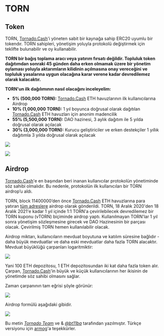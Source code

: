 # TORN

## Token

TORN, [Tornado.Cash](https:/https://tornado.cash/)'i yöneten sabit bir kaynağa sahip ERC20 uyumlu bir tokendır. TORN sahipleri, yönetişim yoluyla protokolü değiştirmek için teklifte bulunabilir ve oy kullanabilir.


**TORN bir bağış toplama aracı veya yatırım fırsatı değildir. Topluluk token dağıtımdan sonraki 45 günden daha erken olmamak üzere bir yönetim oylaması yoluyla aktarımların kilidinin açılmasına onay vereceğini ve topluluk yasalarına uygun olacağına karar verene kadar devredilemez olarak kalacaktır.**

**TORN'un ilk dağılımının nasıl olacağını inceleyelim:**

* **5% \(500,000 TORN\):** [Tornado.Cash](https://) ETH havuzlarının ilk kullanıcılarına Airdrop 
* **10% \(1,000,000 TORN\):** 1 yıl boyunca doğrusal olarak dağıtılan [Tornado.Cash](https://tornado.cash//) ETH havuzları için anonim madencilik
* **55% \(5,500,000 TORN\):** DAO hazinesi, 3 aylık dağıtım ile 5 yılda doğrusal olarak açılacak
* **30% \(3,000,000 TORN\):** Kurucu geliştiriciler ve erken destekçiler 1 yıllık dağıtımla 3 yılda doğrusal olarak açılacak

![](https://i.imgur.com/VkG33R8.png)


![](https://i.imgur.com/iR43jyE.png)


## Airdrop <a id="f04d"></a>

[Tornado.Cash](https://tornado.cash/)'e en başından beri inanan kullanıcılar protokolün yönetiminde söz sahibi olmalıdır. Bu nedenle, protokolün ilk kullanıcıları bir TORN airdrop’u aldı.

TORN, block 11400000’den önce [Tornado.Cash](https://tornado.cash//) ETH havuzlarına para yatıran [tüm adreslere](https://github.com/tornadocash/airdrop/blob/master/airdrop.csv/) airdrop olarak gönderildi. TORN, 18 Aralık 2020'den 18 Aralık 2021'e kadar 1 yıl içinde 1:1 TORN'a çevirilebilecek devredilemez bir TORN kuponu (vTORN) biçiminde airdrop yaptı. Kullanılmayan TORN'lar 1 yıl sonra yönetişim sözleşmesine girecek ve DAO Hazinesinin bir parçası olacak. Çevirilmiş TORN hemen kullanılabilir olacak.


Airdrop miktarı, kullanıcıların mevduat boyutuna ve katılım süresine bağlıdır - daha büyük mevduatlar ve daha eski mevduatlar daha fazla TORN alacaktır. Mevduat büyüklüğü çarpanları logaritmiktir:

![](https://i.imgur.com/mw7B2TQ.png)

Yani 100 ETH depozitosu, 1 ETH depozitosundan iki kat daha fazla token alır. Çarpan, [Tornado.Cash](https://tornado.cash//)'in büyük ve küçük kullanıcılarının her ikisinin de yönetimde söz sahibi olmasını sağlar.
 
Zaman çarpanının tam eğrisi şöyle görünür:

![](https://i.imgur.com/demNDbc.png)


Airdrop formülü aşağıdaki gibidir.

![](https://i.imgur.com/MOyvSIm.png)



 Bu metin [_Tornado Team_](https://tornado-cash.medium.com/tornado-cash-governance-proposal-a55c5c7d0703) ve & [_@bt11ba_](https://torn.community/u/bt11ba/) tarafından yazılmıştır.
Türkçe versiyonu için [armog](https://twitter.com/arm00g)'a teşekkürler.
